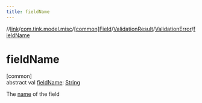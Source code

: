 ```yaml
---
title: fieldName
---
```

//[link](../../../../../index.html)/[com.tink.model.misc](../../../index.html)/[[common]Field](../../index.html)/[ValidationResult](../index.html)/[ValidationError](index.html)/[fieldName](field-name.html)



# fieldName



[common]\
abstract val [fieldName](field-name.html): [String](https://kotlinlang.org/api/latest/jvm/stdlib/kotlin/-string/index.html)



The [name](../../name.html) of the field




